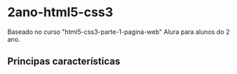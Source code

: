 # 2ano-html5-css3

Baseado no curso "html5-css3-parte-1-pagina-web" Alura para alunos do 2 ano.

## Principas características
